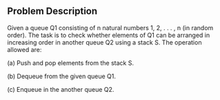 ## Problem Description

Given a queue Q1 consisting of n natural numbers 1, 2, . . . , n (in random order). The task is to check whether elements of Q1 can be arranged in increasing order in another queue Q2 using a stack S. The operation allowed are:

(a) Push and pop elements from the stack S.

(b) Dequeue from the given queue Q1.

(c) Enqueue in the another queue Q2.
